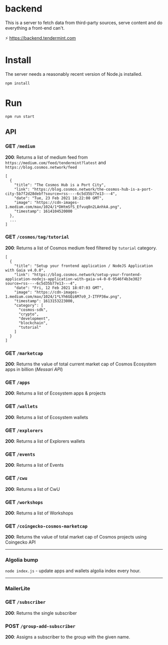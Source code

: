 # backend

This is a server to fetch data from third-party sources, serve content and do everything a front-end can't.

⚡️ https://backend.tendermint.com

# Install

The server needs a reasonably recent version of Node.js installed.

```
npm install
```

# Run

```
npm run start
```

## API

### GET `/medium`

**200**: Returns a list of medium feed from `https://medium.com/feed/tendermint?latest` and `https://blog.cosmos.network/feed`

```
[
  {
    "title": "The Cosmos Hub is a Port City",
    "link": "https://blog.cosmos.network/the-cosmos-hub-is-a-port-city-5b7f2d28debf?source=rss----6c5d35b77e13---4",
    "date": "Tue, 23 Feb 2021 18:22:00 GMT",
    "image": "https://cdn-images-1.medium.com/max/1024/1*DHtmSfS_Efvuq8n2LAnhkA.png",
    "timestamp": 1614104520000
  },
  ...
]
```

### GET `/cosmos/tag/tutorial`

**200**: Returns a list of Cosmos medium feed filtered by `tutorial` category.

```
[
  {
    "title": "Setup your frontend application / NodeJS Application with Gaia v4.0.0",
    "link": "https://blog.cosmos.network/setup-your-frontend-application-nodejs-application-with-gaia-v4-0-0-9546f4b3e302?source=rss----6c5d35b77e13---4",
    "date": "Fri, 12 Feb 2021 18:07:03 GMT",
    "image": "https://cdn-images-1.medium.com/max/1024/1*LYh6GQi6M7o9_J-ITFP36w.png",
    "timestamp": 1613153223000,
    "category": [
      "cosmos-sdk",
      "crypto",
      "development",
      "blockchain",
      "tutorial"
    ]
  }
]
```

### GET `/marketcap`

**200**: Returns the value of total current market cap of Cosmos Ecosystem apps in billion (_Messari API_)

### GET `/apps`

**200**: Returns a list of Ecosystem apps & projects

### GET `/wallets`

**200**: Returns a list of Ecosystem wallets

### GET `/explorers`

**200**: Returns a list of Explorers wallets

### GET `/events`

**200**: Returns a list of Events

### GET `/cwu`

**200**: Returns a list of CwU

### GET `/workshops`

**200**: Returns a list of Workshops

### GET `/coingecko-cosmos-marketcap`

**200**: Returns the value of total market cap of Cosmos projects using Coingecko API

---

### Algolia bump

`node index.js` - update apps and wallets algolia index every hour.

---

### MailerLite

### GET `/subscriber`

**200**: Returns the single subscriber

### POST `/group-add-subscriber`

**200**: Assigns a subscriber to the group with the given name.
